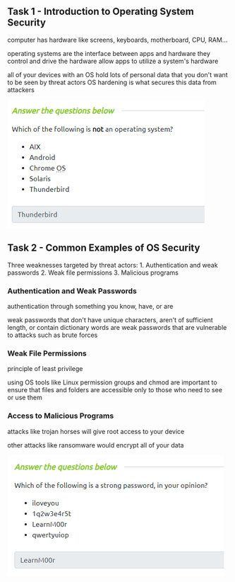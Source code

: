 
## Task 1 - Introduction to Operating System Security

computer has hardware like screens, keyboards, motherboard, CPU, RAM... 

operating systems are the interface between apps and hardware 
    they control and drive the hardware
    allow apps to utilize a system's hardware 

all of your devices with an OS hold lots of personal data that you don't want to be seen by threat actors 
    OS hardening is what secures this data from attackers 

![](Images/Pasted%20image%2020230802175330.png)

## Task 2 - Common Examples of OS Security

Three weaknesses targeted by threat actors: 
    1. Authentication and weak passwords
    2. Weak file permissions
    3. Malicious programs

### Authentication and Weak Passwords 

authentication through something you know, have, or are 

weak passwords that don't have unique characters, aren't of sufficient length, or contain dictionary words are weak passwords that are vulnerable to attacks such as brute forces 

### Weak File Permissions

principle of least privilege 

using OS tools like Linux permission groups and chmod are important to ensure that files and folders are accessible only to those who need to see or use them 

### Access to Malicious Programs 

attacks like trojan horses will give root access to your device 

other attacks like ransomware would encrypt all of your data 

![](Images/Pasted%20image%2020230802184703.png)

